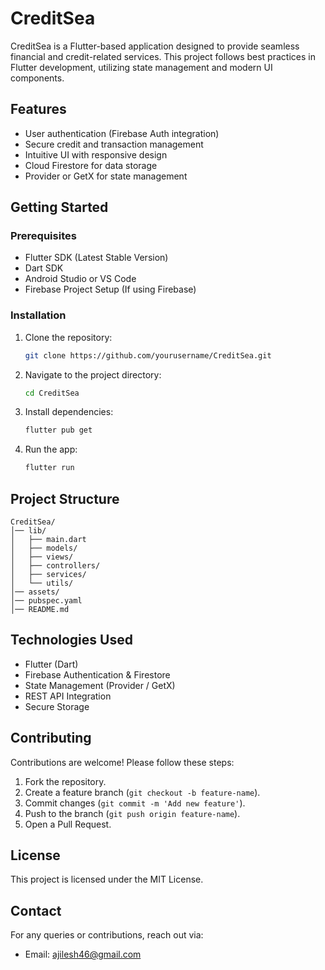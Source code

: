 # CreditSea

CreditSea is a Flutter-based application designed to provide seamless financial and credit-related services. This project follows best practices in Flutter development, utilizing state management and modern UI components.

## Features
- User authentication (Firebase Auth integration)
- Secure credit and transaction management
- Intuitive UI with responsive design
- Cloud Firestore for data storage
- Provider or GetX for state management

## Getting Started

### Prerequisites
- Flutter SDK (Latest Stable Version)
- Dart SDK
- Android Studio or VS Code
- Firebase Project Setup (If using Firebase)

### Installation
1. Clone the repository:
   ```sh
   git clone https://github.com/yourusername/CreditSea.git
   ```
2. Navigate to the project directory:
   ```sh
   cd CreditSea
   ```
3. Install dependencies:
   ```sh
   flutter pub get
   ```
4. Run the app:
   ```sh
   flutter run
   ```

## Project Structure
```
CreditSea/
│── lib/
│   ├── main.dart
│   ├── models/
│   ├── views/
│   ├── controllers/
│   ├── services/
│   └── utils/
│── assets/
│── pubspec.yaml
│── README.md
```

## Technologies Used
- Flutter (Dart)
- Firebase Authentication & Firestore
- State Management (Provider / GetX)
- REST API Integration
- Secure Storage

## Contributing
Contributions are welcome! Please follow these steps:
1. Fork the repository.
2. Create a feature branch (`git checkout -b feature-name`).
3. Commit changes (`git commit -m 'Add new feature'`).
4. Push to the branch (`git push origin feature-name`).
5. Open a Pull Request.

## License
This project is licensed under the MIT License.

## Contact
For any queries or contributions, reach out via:
- Email: ajilesh46@gmail.com

